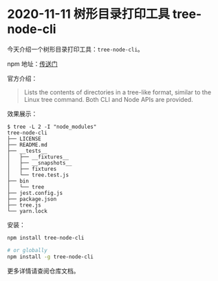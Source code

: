 # 2020-11-11 树形目录打印工具 tree-node-cli

今天介绍一个树形目录打印工具：`tree-node-cli`。

npm 地址：[传送门](https://www.npmjs.com/package/tree-node-cli)

官方介绍：

> Lists the contents of directories in a tree-like format, similar to the Linux tree command. Both CLI and Node APIs are provided.

效果展示：

```
$ tree -L 2 -I "node_modules"
tree-node-cli
├── LICENSE
├── README.md
├── __tests__
│   ├── __fixtures__
│   ├── __snapshots__
│   ├── fixtures
│   └── tree.test.js
├── bin
│   └── tree
├── jest.config.js
├── package.json
├── tree.js
└── yarn.lock
```

安装：

```sh
npm install tree-node-cli

# or globally 
npm install -g tree-node-cli
```

更多详情请查阅仓库文档。